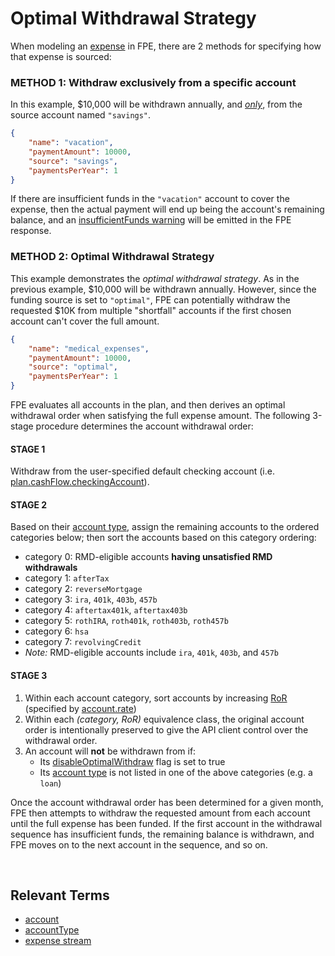 # Optimal Withdrawal Strategy

When modeling an [expense](terms.md#expense-stream) in FPE, there are 2 methods for specifying how that expense is sourced:


### METHOD 1: Withdraw exclusively from a specific account

In this example, $10,000 will be withdrawn annually, and <u>_only_</u>, from the source account named `"savings"`.

```json
{
    "name": "vacation",
    "paymentAmount": 10000,
    "source": "savings",
    "paymentsPerYear": 1
}
```

If there are insufficient funds in the `"vacation"` account to cover the expense, then the actual payment will end up being the account's remaining balance, and an [insufficientFunds warning](README.md#what-is-a-warning) will be emitted in the FPE response.

### METHOD 2: Optimal Withdrawal Strategy

This example demonstrates the _optimal withdrawal strategy_. As in the previous example, $10,000 will be withdrawn annually.  However, since the funding source is set to `"optimal"`, FPE can potentially withdraw the requested $10K from multiple "shortfall" accounts if the first chosen account can't cover the full amount.

```json
{
    "name": "medical_expenses",
    "paymentAmount": 10000,
    "source": "optimal",
    "paymentsPerYear": 1
}
```

FPE evaluates all accounts in the plan, and then derives an optimal withdrawal order when satisfying the full expense amount.  The following 3-stage procedure determines the account withdrawal order:

#### STAGE 1

Withdraw from the user-specified default checking account (i.e. [plan.cashFlow.checkingAccount](datatypes.md#cashflow)).
    
#### STAGE 2

Based on their [account type](datatypes.md#accounttype), assign the remaining accounts to the ordered categories below; then sort the accounts based on this category ordering:

- category 0: RMD-eligible accounts <b>having unsatisfied RMD withdrawals</b>
- category 1: `afterTax`
- category 2: `reverseMortgage`
- category 3: `ira`, `401k`, `403b`, `457b`
- category 4: `aftertax401k`, `aftertax403b`
- category 5: `rothIRA`, `roth401k`, `roth403b`, `roth457b`
- category 6: `hsa`
- category 7: `revolvingCredit`
- _Note:_ RMD-eligible accounts include `ira`, `401k`, `403b`, and `457b`
    
#### STAGE 3

1. Within each account category, sort accounts by increasing [RoR](https://www.investopedia.com/terms/r/rateofreturn.asp) (specified by [account.rate](datatypes.md#account))
1. Within each _(category, RoR)_ equivalence class, the original account order is intentionally preserved to give the API client control over the withdrawal order.
1. An account will **not** be withdrawn from if:
    - Its [disableOptimalWithdraw](datatypes.md#account) flag is set to true
    - Its [account type](datatypes.md#accounttype) is not listed in one of the above categories (e.g. a `loan`)

Once the account withdrawal order has been determined for a given month, FPE then attempts to withdraw the requested amount from each account until the full expense has been funded.  If the first account in the withdrawal sequence has insufficient funds, the remaining balance is withdrawn, and FPE moves on to the next account in the sequence, and so on.

<br/>

## Relevant Terms

- [account](datatypes.md#account)
- [accountType](datatypes.md#accounttype)
- [expense stream](terms.md#expense-stream)
